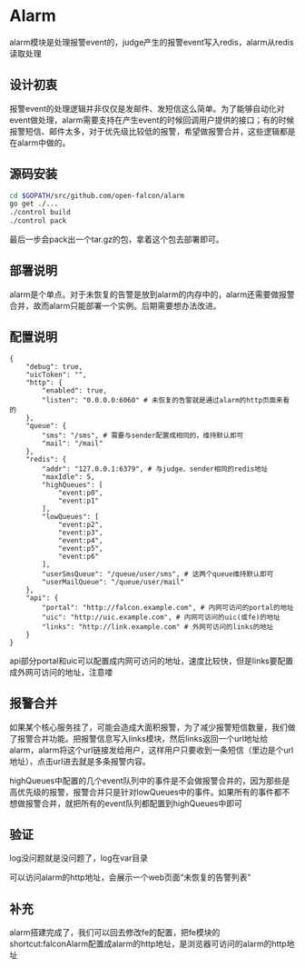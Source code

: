 # Alarm

alarm模块是处理报警event的，judge产生的报警event写入redis，alarm从redis读取处理

## 设计初衷

报警event的处理逻辑并非仅仅是发邮件、发短信这么简单。为了能够自动化对event做处理，alarm需要支持在产生event的时候回调用户提供的接口；有的时候报警短信、邮件太多，对于优先级比较低的报警，希望做报警合并，这些逻辑都是在alarm中做的。

## 源码安装

```bash
cd $GOPATH/src/github.com/open-falcon/alarm
go get ./...
./control build
./control pack
```

最后一步会pack出一个tar.gz的包，拿着这个包去部署即可。

## 部署说明

alarm是个单点。对于未恢复的告警是放到alarm的内存中的，alarm还需要做报警合并，故而alarm只能部署一个实例。后期需要想办法改进。

## 配置说明

```
{
    "debug": true,
    "uicToken": "",
    "http": {
        "enabled": true,
        "listen": "0.0.0.0:6060" # 未恢复的告警就是通过alarm的http页面来看的
    },
    "queue": {
        "sms": "/sms", # 需要与sender配置成相同的，维持默认即可
        "mail": "/mail"
    },
    "redis": {
        "addr": "127.0.0.1:6379", # 与judge、sender相同的redis地址
        "maxIdle": 5,
        "highQueues": [
            "event:p0",
            "event:p1"
        ],
        "lowQueues": [
            "event:p2",
            "event:p3",
            "event:p4",
            "event:p5",
            "event:p6"
        ],
        "userSmsQueue": "/queue/user/sms", # 这两个queue维持默认即可
        "userMailQueue": "/queue/user/mail"
    },
    "api": {
        "portal": "http://falcon.example.com", # 内网可访问的portal的地址
        "uic": "http://uic.example.com", # 内网可访问的uic(或fe)的地址
        "links": "http://link.example.com" # 外网可访问的links的地址
    }
}
```

api部分portal和uic可以配置成内网可访问的地址，速度比较快，但是links要配置成外网可访问的地址，注意喽

## 报警合并

如果某个核心服务挂了，可能会造成大面积报警，为了减少报警短信数量，我们做了报警合并功能。把报警信息写入links模块，然后links返回一个url地址给alarm，alarm将这个url链接发给用户，这样用户只要收到一条短信（里边是个url地址），点击url进去就是多条报警内容。

highQueues中配置的几个event队列中的事件是不会做报警合并的，因为那些是高优先级的报警，报警合并只是针对lowQueues中的事件。如果所有的事件都不想做报警合并，就把所有的event队列都配置到highQueues中即可

## 验证

log没问题就是没问题了，log在var目录

可以访问alarm的http地址，会展示一个web页面“未恢复的告警列表”

## 补充

alarm搭建完成了，我们可以回去修改fe的配置，把fe模块的shortcut:falconAlarm配置成alarm的http地址，是浏览器可访问的alarm的http地址
